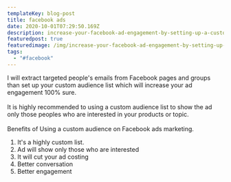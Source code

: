 ```yaml
---
templateKey: blog-post
title: facebook ads
date: 2020-10-01T07:29:50.169Z
description: increase-your-facebook-ad-engagement-by-setting-up-a-custom-audience-list
featuredpost: true
featuredimage: /img/increase-your-facebook-ad-engagement-by-setting-up-a-custom-audience-list.jpg
tags:
  - "#facebook"
---
```

<!--StartFragment-->

I will extract targeted people's emails from Facebook pages and groups than set up your custom audience list which will increase your ad engagement 100% sure.\
\
It is highly recommended to using a custom audience list to show the ad only those peoples who are interested in your products or topic.\
\
Benefits of Using a custom audience on Facebook ads marketing.

1. It's a highly custom list.
2. Ad will show only those who are interested
3. It will cut your ad costing
4. Better conversation
5. Better engagement

<!--EndFragment-->